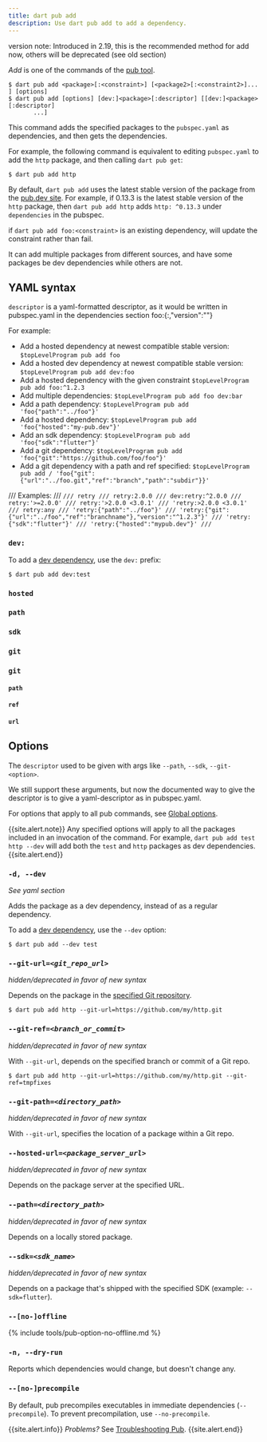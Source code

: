 ```yaml
---
title: dart pub add
description: Use dart pub add to add a dependency.
---
```


version note: Introduced in 2.19, this is the recommended method for add now, others will be deprecated (see old section)


_Add_ is one of the commands of the [pub tool](/tools/pub/cmd).

```nocode
$ dart pub add <package>[:<constraint>] [<package2>[:<constraint2>]... ] [options]
$ dart pub add [options] [dev:]<package>[:descriptor] [[dev:]<package>[:descriptor]
       ...]
```

This command adds the specified packages to the `pubspec.yaml` as dependencies, 
and then gets the dependencies. 

For example, the following command is equivalent to
editing `pubspec.yaml` to add the `http` package, 
and then calling `dart pub get`:

```terminal
$ dart pub add http
```

By default, `dart pub add` uses the
latest stable version of the package from the [pub.dev site]({{site.pub}}).
For example, if 0.13.3 is the latest stable version of the `http` package,
then `dart pub add http` adds
`http: ^0.13.3` under `dependencies` in the pubspec.

if `dart pub add foo:<constraint>` is an existing dependency, will update the constraint rather than fail.

It can add multiple packages from different sources, 
and have some packages be dev dependencies while others are not. 

[dev dependency]: /tools/pub/dependencies#dev-dependencies

## YAML syntax

`descriptor` is a yaml-formatted descriptor, as it would be written in pubspec.yaml in the dependencies section
foo:{<source>:<descriptor>,"version":"<constraint>"}


For example:
  * Add a hosted dependency at newest compatible stable version:
    `$topLevelProgram pub add foo`
  * Add a hosted dev dependency at newest compatible stable version:
    `$topLevelProgram pub add dev:foo`
  * Add a hosted dependency with the given constraint
    `$topLevelProgram pub add foo:^1.2.3`
  * Add multiple dependencies:
    `$topLevelProgram pub add foo dev:bar`
  * Add a path dependency:
    `$topLevelProgram pub add 'foo{"path":"../foo"}'`
  * Add a hosted dependency:
    `$topLevelProgram pub add 'foo{"hosted":"my-pub.dev"}'`
  * Add an sdk dependency:
    `$topLevelProgram pub add 'foo{"sdk":"flutter"}'`
  * Add a git dependency:
    `$topLevelProgram pub add 'foo{"git":"https://github.com/foo/foo"}'`
  * Add a git dependency with a path and ref specified:
    `$topLevelProgram pub add /
      'foo{"git":{"url":"../foo.git","ref":"branch","path":"subdir"}}'`



  /// Examples:
  /// ```
  /// retry
  /// retry:2.0.0
  /// dev:retry:^2.0.0
  /// retry:'>=2.0.0'
  /// retry:'>2.0.0 <3.0.1'
  /// 'retry:>2.0.0 <3.0.1'
  /// retry:any
  /// 'retry:{"path":"../foo"}'
  /// 'retry:{"git":{"url":"../foo","ref":"branchname"},"version":"^1.2.3"}'
  /// 'retry:{"sdk":"flutter"}'
  /// 'retry:{"hosted":"mypub.dev"}'
  /// ```

### `dev:`

To add a [dev dependency][], use the `dev:` prefix:

[dev dependency]: /tools/pub/dependencies#dev-dependencies

```terminal
$ dart pub add dev:test
```

### `hosted`

### `path`

### `sdk`

### `git`

### `git` 

#### `path`

#### `ref`

#### `url`


## Options

The `descriptor` used to be given with args like `--path`, `--sdk`,
`--git-<option>`.

We still support these arguments, but now the documented way to give the
descriptor is to give a yaml-descriptor as in pubspec.yaml.

For options that apply to all pub commands, see
[Global options](/tools/pub/cmd#global-options).

{{site.alert.note}}
  Any specified options will apply to all the packages
  included in an invocation of the command.
  For example, `dart pub add test http --dev` 
  will add both the `test` and `http` packages 
  as dev dependencies.
{{site.alert.end}}

### `-d, --dev`

_See yaml section_

Adds the package as a dev dependency,
instead of as a regular dependency.

To add a [dev dependency][], use the `--dev` option:

[dev dependency]: /tools/pub/dependencies#dev-dependencies

```terminal
$ dart pub add --dev test
```

### `--git-url=`_`<git_repo_url>`_

_hidden/deprecated in favor of new syntax_

Depends on the package in the
[specified Git repository](/tools/pub/dependencies#git-packages).

```terminal
$ dart pub add http --git-url=https://github.com/my/http.git
```

### `--git-ref=`_`<branch_or_commit>`_

_hidden/deprecated in favor of new syntax_

With `--git-url`, depends on the specified branch or commit of a Git repo.

```terminal
$ dart pub add http --git-url=https://github.com/my/http.git --git-ref=tmpfixes
```

### `--git-path=`_`<directory_path>`_

_hidden/deprecated in favor of new syntax_

With `--git-url`, specifies the location of a package within a Git repo.

### `--hosted-url=`_`<package_server_url>`_

_hidden/deprecated in favor of new syntax_

Depends on the package server at the specified URL.

### `--path=`_`<directory_path>`_

_hidden/deprecated in favor of new syntax_

Depends on a locally stored package.

### `--sdk=`_`<sdk_name>`_

_hidden/deprecated in favor of new syntax_

Depends on a package that's shipped with the specified SDK
(example: `--sdk=flutter`).

### `--[no-]offline`

{% include tools/pub-option-no-offline.md %}

### `-n, --dry-run`

Reports which dependencies would change,
but doesn't change any.

### `--[no-]precompile`

By default, pub precompiles executables
in immediate dependencies (`--precompile`).
To prevent precompilation, use `--no-precompile`.

{{site.alert.info}}
  *Problems?*
  See [Troubleshooting Pub](/tools/pub/troubleshoot).
{{site.alert.end}}
